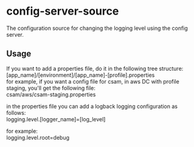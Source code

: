 # config-server-source

The configuration source for changing the logging level using the config server.

Usage
-----

If you want to add a properties file, do it in the following tree structure: </br>
[app_name]/[environment]/[app_name]-[profile].properties </br>
for example, if you want a config file for csam, in aws DC with profile staging, you'll get the following file: </br>
csam/aws/csam-staging.properties </br>

in the properties file you can add a logback logging configuration as follows: </br>
logging.level.[logger_name]=[log_level] </br>

for example: </br>
logging.level.root=debug </br>
